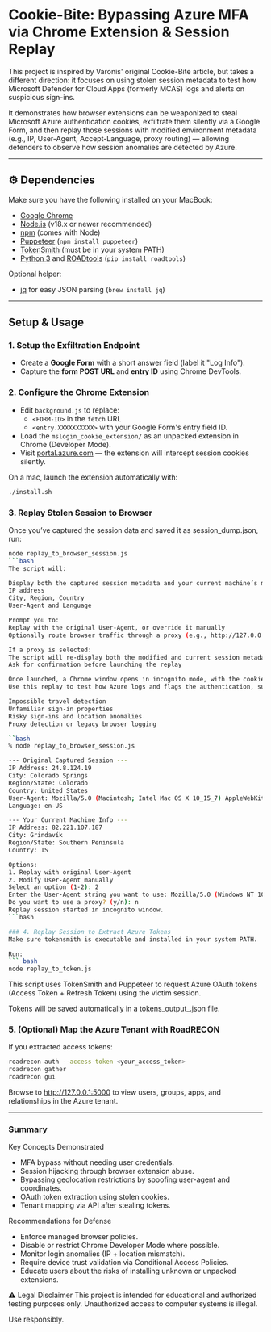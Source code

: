 # Cookie-Bite: Bypassing Azure MFA via Chrome Extension & Session Replay

This project is inspired by Varonis' original Cookie-Bite article, but takes a different direction: it focuses on using stolen session metadata to test how Microsoft Defender for Cloud Apps (formerly MCAS) logs and alerts on suspicious sign-ins.

It demonstrates how browser extensions can be weaponized to steal Microsoft Azure authentication cookies, exfiltrate them silently via a Google Form, and then replay those sessions with modified environment metadata (e.g., IP, User-Agent, Accept-Language, proxy routing) — allowing defenders to observe how session anomalies are detected by Azure.

---

## ⚙️ Dependencies

Make sure you have the following installed on your MacBook:

- [Google Chrome](https://www.google.com/chrome/)
- [Node.js](https://nodejs.org/) (v18.x or newer recommended)
- [npm](https://www.npmjs.com/) (comes with Node)
- [Puppeteer](https://pptr.dev/) (`npm install puppeteer`)
- [TokenSmith](https://github.com/gladstomychaos/tokensmith) (must be in your system PATH)
- [Python 3](https://www.python.org/) and [ROADtools](https://github.com/dirkjanm/ROADtools) (`pip install roadtools`)

Optional helper:
- [jq](https://stedolan.github.io/jq/) for easy JSON parsing (`brew install jq`)

---

## Setup & Usage

### 1. Setup the Exfiltration Endpoint

- Create a **Google Form** with a short answer field (label it "Log Info").
- Capture the **form POST URL** and **entry ID** using Chrome DevTools.

### 2. Configure the Chrome Extension

- Edit `background.js` to replace:
  - `<FORM-ID>` in the `fetch` URL
  - `<entry.XXXXXXXXXX>` with your Google Form's entry field ID.
- Load the `mslogin_cookie_extension/` as an unpacked extension in Chrome (Developer Mode).
- Visit [portal.azure.com](https://portal.azure.com) — the extension will intercept session cookies silently.

On a mac, launch the extension automatically with:

```bash
./install.sh
```

### 3. Replay Stolen Session to Browser
Once you’ve captured the session data and saved it as session_dump.json, run:

```bash
node replay_to_browser_session.js
```bash
The script will:

Display both the captured session metadata and your current machine’s metadata, including:
IP address
City, Region, Country
User-Agent and Language

Prompt you to:
Replay with the original User-Agent, or override it manually
Optionally route browser traffic through a proxy (e.g., http://127.0.0.1:8080 or socks5://...)

If a proxy is selected:
The script will re-display both the modified and current session metadata
Ask for confirmation before launching the replay

Once launched, a Chrome window opens in incognito mode, with the cookies, headers, and environment spoofed to match (or deviate from) the original session.
Use this replay to test how Azure logs and flags the authentication, such as:

Impossible travel detection
Unfamiliar sign-in properties
Risky sign-ins and location anomalies
Proxy detection or legacy browser logging

``bash
% node replay_to_browser_session.js

--- Original Captured Session ---
IP Address: 24.8.124.19
City: Colorado Springs
Region/State: Colorado
Country: United States
User-Agent: Mozilla/5.0 (Macintosh; Intel Mac OS X 10_15_7) AppleWebKit/537.36 (KHTML, like Gecko) Chrome/136.0.0.0 Safari/537.36
Language: en-US

--- Your Current Machine Info ---
IP Address: 82.221.107.187
City: Grindavík
Region/State: Southern Peninsula
Country: IS

Options:
1. Replay with original User-Agent
2. Modify User-Agent manually
Select an option (1-2): 2
Enter the User-Agent string you want to use: Mozilla/5.0 (Windows NT 10.0; Win64; x64; rv:138.0) Gecko/20100101 Firefox/138.0
Do you want to use a proxy? (y/n): n
Replay session started in incognito window.
```bash

### 4. Replay Session to Extract Azure Tokens
Make sure tokensmith is executable and installed in your system PATH.

Run:
``` bash
node replay_to_token.js
```
This script uses TokenSmith and Puppeteer to request Azure OAuth tokens (Access Token + Refresh Token) using the victim session.

Tokens will be saved automatically in a tokens_output_<timestamp>.json file.

### 5. (Optional) Map the Azure Tenant with RoadRECON
If you extracted access tokens:
``` bash
roadrecon auth --access-token <your_access_token>
roadrecon gather
roadrecon gui
```
Browse to http://127.0.0.1:5000 to view users, groups, apps, and relationships in the Azure tenant.

--- 

### Summary
Key Concepts Demonstrated
- MFA bypass without needing user credentials.
- Session hijacking through browser extension abuse.
- Bypassing geolocation restrictions by spoofing user-agent and coordinates.
- OAuth token extraction using stolen cookies.
- Tenant mapping via API after stealing tokens.

Recommendations for Defense
- Enforce managed browser policies.
- Disable or restrict Chrome Developer Mode where possible.
- Monitor login anomalies (IP + location mismatch).
- Require device trust validation via Conditional Access Policies.
- Educate users about the risks of installing unknown or unpacked extensions.

⚠️ Legal Disclaimer
This project is intended for educational and authorized testing purposes only.
Unauthorized access to computer systems is illegal.

Use responsibly.
